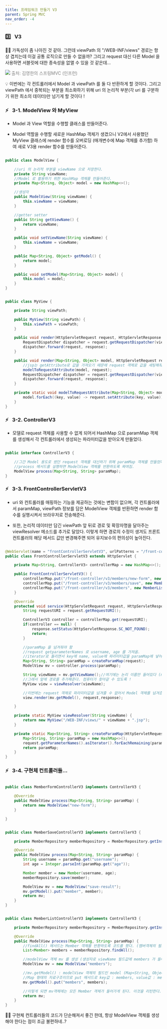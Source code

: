 ```yaml
---
title: 프레임워크 만들기 V3
parent: Spring MVC
nav_order: -4
---
```


### 3️⃣ &nbsp; V3

🤔💭 가독성이 좀 나아진 것 같아. 그런데 viewPath 의 "/WEB-INF/views" 경로는 항상 겹치는데 이걸 공통 로직으로 만들 수 없을까? 그리고 request 대신 다른 Model 을 사용하면 서블릿에 대한 종속성을 없앨 수 있을 것 같은데...

<img src="/assets/images/pages/cs/mvc/03. V3 pattern.png">
<span style="color: #808080">출처: 김영한의 스프링MVC (인프런)</span>

💡 이번에는 각 컨트롤러에서 Model 과 viewPath 를 둘 다 반환하게 할 것이다. 그리고 viewPath 에서 중복되는 부분을 최소화하기 위해 uri 의 논리적 부분(각 uri 를 구분하기 위한 최소의 데이터)만 넘기게 할 것이다 !

### ⚡️ &nbsp; 3-1. ModelView 와 MyView

- Model 과 View 역할을 수행할 클래스를 만들어준다.

- Model 역할을 수행할 새로운 HashMap 객체가 생겼으니 V2에서 사용했던 MyView 클래스에 render 함수를 오버로딩 (매개변수에 Map 객체를 추가함) 하여 새로 V3용 render 함수를 만들어준다.

```java

public class ModelView {

    //uri 의 논리적 부분을 viewName 으로 저장한다.
    private String viewName;
    //Model 로 활용하기 위한 HashMap 객체를 만들어준다.
    private Map<String, Object> model = new HashMap<>();

    //생성자
    public ModelView(String viewName) {
        this.viewName = viewName;
    }

    //getter setter
    public String getViewName() {
        return viewName;
    }

    public void setViewName(String viewName) {
        this.viewName = viewName;
    }

    public Map<String, Object> getModel() {
        return model;
    }

    public void setModel(Map<String, Object> model) {
        this.model = model;
    }
}
```

```java

public class MyView {

    private String viewPath;

    public MyView(String viewPath) {
        this.viewPath = viewPath;
    }

    public void render(HttpServletRequest request, HttpServletResponse response) throws ServletException, IOException {
        RequestDispatcher dispatcher = request.getRequestDispatcher(viewPath);
        dispatcher.forward(request, response);
    }

    public void render(Map<String, Object> model, HttpServletRequest request, HttpServletResponse response) throws ServletException, IOException{
        //jsp는 getAttribute로 값을 가져오기 때문에 request 객체로 값을 세팅해줘야한다.
        modelToRequestAttribute(model, request);
        RequestDispatcher dispatcher = request.getRequestDispatcher(viewPath);
        dispatcher.forward(request, response);
    }

    private static void modelToRequestAttribute(Map<String, Object> model, HttpServletRequest request) {
        model.forEach((key, value) -> request.setAttribute(key, value));
    }
}
```

### ⚡️ &nbsp; 3-2. ControllerV3

- 모델로 request 객체를 사용할 수 없게 되어서 HashMap 으로 paramMap 객체를 생성해서 각 컨트롤러에서 생성되는 파라미터값을 받아오게 만들었다.

```java

public interface ControllerV3 {

    //그간 Model 용도로 썼던 request 객체를 대신하기 위해 paramMap 객체를 만들었다.
    //process 메서드를 실행하면 ModelView 객체를 반환하도록 짜여짐.
    ModelView process(Map<String, String> paramMap);
}
```

### ⚡️ &nbsp; 3-3. FrontControllerServletV3

- uri 와 컨트롤러를 매핑하는 기능을 제공하는 것에는 변함이 없으며, 각 컨트롤러에서 paramMap, viewPath 정보를 담은 ModelView 객체를 반환하면 render 함수를 실행시켜서 브라우저로 전송해준다.

- 또한, 논리적 데이터만 담긴 viewPath 앞 뒤로 경로 및 확장자명을 달아주는 viewResolver 메소드를 추가로 달았다. 이렇게 하면 경로의 수정이 생겨도 프론트 컨트롤러의 해당 메서드 값만 변경해주면 되어 유지보수의 편의성이 높아진다.

```java

@WebServlet(name = "frontControllerServletV3", urlPatterns = "/front-controller/v3/*")
public class FrontControllerServletV3 extends HttpServlet {

    private Map<String, ControllerV3> controllerMap = new HashMap<>();

    public FrontControllerServletV3() {
        controllerMap.put("/front-controller/v3/members/new-form", new MemberFormControllerV3());
        controllerMap.put("/front-controller/v3/members/save", new MemberSaveControllerV3());
        controllerMap.put("/front-controller/v3/members", new MemberListControllerV3());
    }

    @Override
    protected void service(HttpServletRequest request, HttpServletResponse response) throws ServletException, IOException {
        String requestURI = request.getRequestURI();

        ControllerV3 controller = controllerMap.get(requestURI);
        if(controller == null) {
            response.setStatus(HttpServletResponse.SC_NOT_FOUND);
            return;
        }

        //paramMap 을 넘겨줘야 함
        //request getparameterNames 로 username, age 를 가져옴.
        //iterator로 돌리면서 key에 name, value에 파라미터값을 paramMap에 넣어줌.
        Map<String, String> paramMap = createParamMap(request);
        ModelView mv = controller.process(paramMap);

        String viewName = mv.getViewName();//여기에는 논리 이름만 들어있다 (new-form)
        //그래서 앞에 경로를 추가해준다. 컴퓨터가 찾아갈 수 있도록 !
        MyView view = viewResolver(viewName);

        //이번에는 request 객체로 파라미터값을 넘겨줄 수 없어서 Model 객체를 넘겨준다.
        view.render(mv.getModel(), request,response);

    }

    private static MyView viewResolver(String viewName) {
        return new MyView("/WEB-INF/views/" + viewName + ".jsp");
    }

    private static Map<String, String> createParamMap(HttpServletRequest request) {
        Map<String, String> paramMap = new HashMap<>();
        request.getParameterNames().asIterator().forEachRemaining(paramName -> paramMap.put(paramName, request.getParameter(paramName)));
        return paramMap;
    }
}
```

### ⚡️ &nbsp; 3-4. 구현체 컨트롤러들...

```java

public class MemberFormControllerV3 implements ControllerV3 {

    @Override
    public ModelView process(Map<String, String> paramMap) {
        return new ModelView("new-form");
    }

}

```

```java

public class MemberSaveControllerV3 implements ControllerV3 {

    private MemberRepository memberRepository = MemberRepository.getInstance();

    @Override
    public ModelView process(Map<String, String> paramMap) {
        String username = paramMap.get("username");
        int age = Integer.parseInt(paramMap.get("age"));

        Member member = new Member(username, age);
        memberRepository.save(member);

        ModelView mv = new ModelView("save-result");
        mv.getModel().put("member", member);
        return mv;
    }
}
```

```java

public class MemberListControllerV3 implements ControllerV3 {

    private MemberRepository memberRepository = MemberRepository.getInstance();

    @Override
    public ModelView process(Map<String, String> paramMap) {
        //findAll() 메서드는 Member 객체를 반환하도록 코드를 짰다. (멤버객체의 필드값은 id, username, age 가 있음)
        List<Member> members = memberRepository.findAll();

        //modelView 객체 mv 를 생성 (생성자로 viewName 필드값에 members 가 들어간다. 이게 jsp경로가 된다.)
        ModelView mv = new ModelView("members");

        //mv.getModel() : modelView 객체의 필드인 model (Map<String, Object>) 을 받아온다.
        //Map 형태의 자료구조이므로 put 메서드로 key값 : members, value값 : members 라는 이름의 List 타입 데이터를 넣는다.
        mv.getModel().put("members", members);

        //이렇게 되면 mv객체에는 모든 Member 객체가 들어가게 된다. 이것을 리턴한다.
        return mv;
    }
}
```

🤔💭 구현체 컨트롤러들의 코드가 단순해져서 좋긴 한데, 항상 ModelView 객체를 생성해야 한다는 점이 조금 불편하네..?
